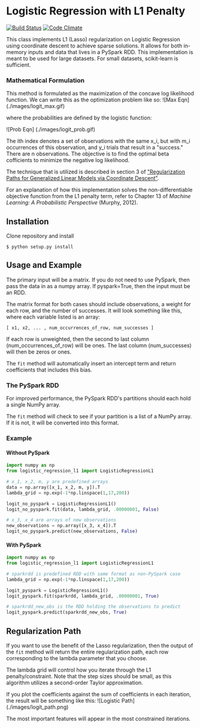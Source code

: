Logistic Regression with L1 Penalty
======================================
[![Build Status](https://travis-ci.org/appnexus/sicksync.svg?branch=master)](https://travis-ci.org/appnexus/logistic-regression-L1)
[![Code Climate](https://codeclimate.com/github/appnexus/sicksync/badges/gpa.svg)](https://codeclimate.com/github/appnexus/logistic-regression-L1)

This class implements L1 (Lasso) regularization on Logistic Regression
using coordinate descent to achieve sparse solutions.
It allows for both in-memory inputs and data that lives in a PySpark RDD.
This implementation is meant to be used for large datasets. For small datasets,
scikit-learn is sufficient.


### Mathematical Formulation
This method is formulated as the maximization of the concave log
likelihood function.
We can write this as the optimization problem like so:
![Max Eqn] (./images/logit_max.gif)

where the probabilities are defined by the logistic function:

![Prob Eqn] (./images/logit_prob.gif)

The ith index denotes a set of observations with the same x_i, but with
m_i occurrences of this observation, and y_i trials that result in a "success."
There are n observations. The objective is to find the optimal beta cofficients
to minimize the negative log likelihood.

The technique that is utilized is described in section 3 of ["Regularization Paths for Generalized Linear Models via Coordinate Descent"](http://web.stanford.edu/~hastie/Papers/glmnet.pdf).

For an explanation of how this implementation solves the
non-differentiable objective function from the L1 penalty term,
refer to Chapter 13 of _Machine Learning: A Probabilistic
Perspective_ (Murphy, 2012).

Installation
---------------
Clone repository and install
```
$ python setup.py install
```

Usage and Example
-----------------
The primary input will be a matrix. If you do not need to use PySpark,
then pass the data in as a numpy array. If pyspark=True, then the
input must be an RDD.

The matrix format for both cases should include observations, a weight
for each row, and the number of successes. It will look something like
this, where each variable listed is an array:
```
[ x1, x2, ... , num_occurrences_of_row, num_successes ]
```

If each row is unweighted, then the second to last column (num_occurrences_of_row)
will be ones. The last column (num_successes) will then be zeros or ones.

The `fit` method will automatically insert an intercept term and return
coefficients that includes this bias.

### The PySpark RDD
For improved performance, the PySpark RDD's partitions should
each hold a single NumPy array.

The `fit` method will check to see if your partition is a list of a
NumPy array. If it is not, it will be converted into this format.

### Example
#### Without PySpark
```python
import numpy as np
from logistic_regression_l1 import LogisticRegressionL1

# x_1, x_2, m, y are predefined arrays
data = np.array([x_1, x_2, m, y]).T
lambda_grid = np.exp(-1*np.linspace(1,17,200))

logit_no_pyspark = LogisticRegressionL1()
logit_no_pyspark.fit(data, lambda_grid, .00000001, False)

# x_3, x_4 are arrays of new observations
new_observations = np.array([x_3, x_4]).T
logit_no_pyspark.predict(new_observations, False)
```

#### With PySpark
```python
import numpy as np
from logistic_regression_l1 import LogisticRegressionL1

# sparkrdd is predefined RDD with same format as non-PySpark case
lambda_grid = np.exp(-1*np.linspace(1,17,200))

logit_pyspark = LogisticRegressionL1()
logit_pyspark.fit(sparkrdd, lambda_grid, .00000001, True)

# sparkrdd_new_obs is the RDD holding the observations to predict
logit_pyspark.predict(sparkrdd_new_obs, True)
```

Regularization Path
-------------------
If you want to use the benefit of the Lasso regularization, then the
output of the `fit` method will return the entire regularization path,
each row corresponding to the lambda parameter that you choose.

The lambda grid will control how you iterate through the L1
penalty/constraint. Note that the step sizes should be small, as this
algorithm utilizes a second-order Taylor approximation.

If you plot the coefficients against the sum of coefficients in each iteration,
the result will be something like this:
![Logistic Path] (./images/logit_path.png)

The most important features will appear in the most constrained iterations.
